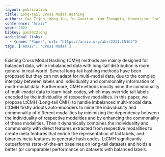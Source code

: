 ```yaml
---
layout: publication
title: Long-tail Cross Modal Hashing
authors: Gao Zijun, Wang Jun, Yu Guoxian, Yan Zhongmin, Domeniconi Carlotta, Zhang Jinglin
conference: "Arxiv"
year: 2022
bibkey: gao2022long
additional_links:
  - {name: "Paper", url: "https://arxiv.org/abs/2211.15162"}
tags: ['ARXIV', 'Cross Modal']
---
```

Existing Cross Modal Hashing (CMH) methods are mainly designed for balanced data, while imbalanced data with long-tail distribution is more general in real-world. Several long-tail hashing methods have been proposed but they can not adapt for multi-modal data, due to the complex interplay between labels and individuality and commonality information of multi-modal data. Furthermore, CMH methods mostly mine the commonality of multi-modal data to learn hash codes, which may override tail labels encoded by the individuality of respective modalities. In this paper, we propose LtCMH (Long-tail CMH) to handle imbalanced multi-modal data. LtCMH firstly adopts auto-encoders to mine the individuality and commonality of different modalities by minimizing the dependency between the individuality of respective modalities and by enhancing the commonality of these modalities. Then it dynamically combines the individuality and commonality with direct features extracted from respective modalities to create meta features that enrich the representation of tail labels, and binaries meta features to generate hash codes. LtCMH significantly outperforms state-of-the-art baselines on long-tail datasets and holds a better (or comparable) performance on datasets with balanced labels.
